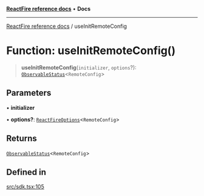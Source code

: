 [**ReactFire reference docs**](../README.md) • **Docs**

***

[ReactFire reference docs](../README.md) / useInitRemoteConfig

# Function: useInitRemoteConfig()

> **useInitRemoteConfig**(`initializer`, `options`?): [`ObservableStatus`](../type-aliases/ObservableStatus.md)\<`RemoteConfig`\>

## Parameters

• **initializer**

• **options?**: [`ReactFireOptions`](../interfaces/ReactFireOptions.md)\<`RemoteConfig`\>

## Returns

[`ObservableStatus`](../type-aliases/ObservableStatus.md)\<`RemoteConfig`\>

## Defined in

[src/sdk.tsx:105](https://github.com/Synapski/reactfire/blob/main/src/sdk.tsx#L105)
